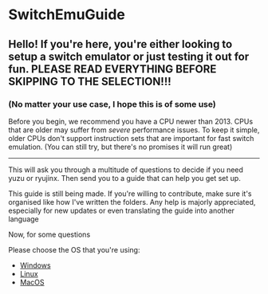 # SwitchEmuGuide
## Hello! If you're here, you're either looking to setup a switch emulator or just testing it out for fun. PLEASE READ EVERYTHING BEFORE SKIPPING TO THE SELECTION!!!
### (No matter your use case, I hope this is of some use)
Before you begin, we recommend you have a CPU newer than 2013. CPUs that are older may suffer from *severe* performance issues. To keep it simple, older CPUs don't support instruction sets that are important for fast switch emulation. (You can still try, but there's no promises it will run great)

* * *

This will ask you through a multitude of questions to decide if you need yuzu or ryujinx. Then send you to a guide that can help you get set up.

This guide is still being made. If you're willing to contribute, make sure it's organised like how I've written the folders. Any help is majorly appreciated, especially for new updates or even translating the guide into another language

Now, for some questions

Please choose the OS that you're using:

- [Windows](https://github.com/RMED24/SwitchEmuGuide/blob/main/English/Selections/Windows/Online.md)
- [Linux](https://github.com/RMED24/SwitchEmuGuide/blob/main/English/Selections/Linux/Online.md)  
- [MacOS](https://github.com/RMED24/SwitchEmuGuide/blob/main/English/Selections/MacOS/Ryujinx.md)
